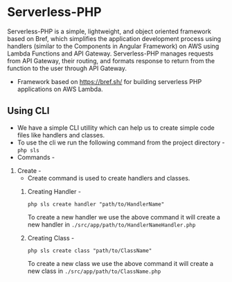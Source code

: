 # Serverless-PHP

Serverless-PHP is a simple, lightweight, and object oriented framework based on Bref, which simplifies the application development process using handlers (similar to the Components in Angular Framework) on AWS using Lambda Functions and API Gateway.
Serverless-PHP manages requests from API Gateway, their routing, and formats response to return from the function to the user through API Gateway.

* Framework based on https://bref.sh/ for building serverless PHP applications on AWS Lambda.

## Using CLI
* We have a simple CLI utillity which can help us to create simple code files like handlers and classes.
* To use the cli we run the following command from the project directory - 
    `php sls`
*  Commands -
1) Create -
    * Create command is used to create handlers and classes.
    1) Creating Handler -
    
        ```php sls create handler "path/to/HandlerName"```
        
        To create a new handler we use the above command it will create a new handler in `./src/app/path/to/HandlerNameHandler.php`
        
    2) Creating Class -
    
        ```php sls create class "path/to/ClassName"```
        
        To create a new class we use the above command it will create a new class in `./src/app/path/to/ClassName.php`
        

